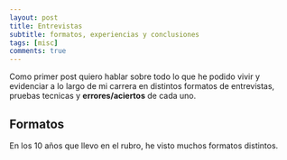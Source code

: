 ```yaml
---
layout: post
title: Entrevistas
subtitle: formatos, experiencias y conclusiones
tags: [misc]
comments: true
---
```


Como primer post quiero hablar sobre todo lo que he podido vivir y evidenciar a lo largo de mi carrera en distintos formatos de entrevistas, pruebas tecnicas y **errores/aciertos** de cada uno.

## Formatos

En los 10 años que llevo en el rubro, he visto muchos formatos distintos. 


